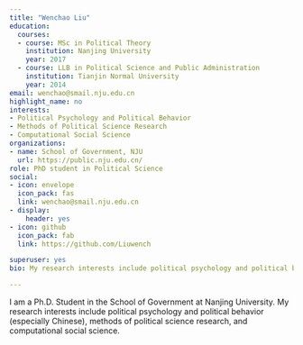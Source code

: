 ```yaml
---
title: "Wenchao Liu"
education:
  courses:
  - course: MSc in Political Theory
    institution: Nanjing University
    year: 2017
  - course: LLB in Political Science and Public Administration
    institution: Tianjin Normal University
    year: 2014
email: wenchao@smail.nju.edu.cn
highlight_name: no
interests:
- Political Psychology and Political Behavior
- Methods of Political Science Research
- Computational Social Science
organizations:
- name: School of Government, NJU
  url: https://public.nju.edu.cn/
role: PhD student in Political Science
social:
- icon: envelope
  icon_pack: fas
  link: wenchao@smail.nju.edu.cn 
- display:
    header: yes
- icon: github
  icon_pack: fab
  link: https://github.com/Liuwench

superuser: yes
bio: My research interests include political psychology and political behavior, methods of political science research, and computational social science.

---
```


I am a Ph.D. Student in the School of Government at Nanjing University.  My research interests include political psychology and political behavior (especially Chinese), methods of political science research, and computational social science.
